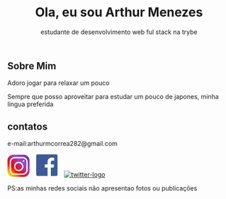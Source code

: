 <header>
      <h1>Ola, eu sou Arthur Menezes</h1>
      <p>estudante de desenvolvimento web ful stack na trybe</p>
    </header>
    <article>
        <section>
          <h2>Sobre Mim</h2>
          <div>
              <p>Adoro jogar para relaxar um pouco</p>
              <p>Sempre que posso aproveitar para estudar um pouco de japones, minha lingua preferida</p>
          </div>
        </section>
        <nav>
            <h2>contatos</h2>
            <p>e-mail:arthurmcorrea282@gmail.com</p>
            <a href="https://www.instagram.com/arthur_colinel/"><img src="/imagens/instagram-logo.png" width="50px" alt="instagram-logo"></a>
            <a href="https://www.facebook.com/arthur.correa.33449/"><img src="/imagens/logo-face.png" width="70px" alt="logo-face"></a>
            <a href="https://www.linkedin.com/in/arthur-menezes-correa/"><img src="https://li.ctcdn.com.br/empresas/4142.400.jpg" width="50px" alt="twitter-logo"></a>
            <p>PS:as minhas redes sociais não apresentao fotos ou publicações</p>
        </nav>
    </article>